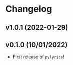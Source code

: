 # Changelog

<!--next-version-placeholder-->

## v1.0.1 (2022-01-29)


## v0.1.0 (10/01/2022)

- First release of `pylyrics`!